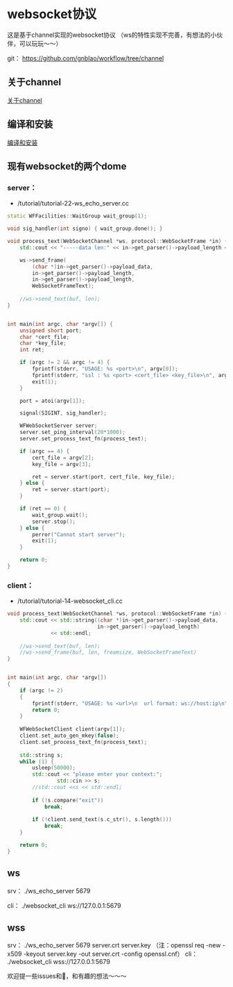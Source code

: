 # websocket协议  
这是基于channel实现的websocket协议
（ws的特性实现不完善，有想法的小伙伴，可以玩玩～～）


git：
https://github.com/gnblao/workflow/tree/channel

## 关于channel
  [关于channel](https://github.com/gnblao/workflow/blob/channel/docs/about-channel.md)

## 编译和安装
[编译和安装](https://github.com/sogou/workflow#readme)

## 现有websocket的两个dome  
### server：
* /tutorial/tutorial-22-ws_echo_server.cc  
~~~cpp
static WFFacilities::WaitGroup wait_group(1);

void sig_handler(int signo) { wait_group.done(); }

void process_text(WebSocketChannel *ws, protocol::WebSocketFrame *in) {
    std::cout << "-----data len:" << in->get_parser()->payload_length << std::endl;

    ws->send_frame(
        (char *)in->get_parser()->payload_data, 
        in->get_parser()->payload_length,
        in->get_parser()->payload_length,
        WebSocketFrameText);
	
    //ws->send_text(buf, len);
}


int main(int argc, char *argv[]) {
    unsigned short port;
    char *cert_file;
    char *key_file;
    int ret;

    if (argc != 2 && argc != 4) {
        fprintf(stderr, "USAGE: %s <port>\n", argv[0]);
        fprintf(stderr, "ssl : %s <port> <cert_file> <key_file>\n", argv[0]);
        exit(1);
    }

    port = atoi(argv[1]);

    signal(SIGINT, sig_handler);

    WFWebSocketServer server;
    server.set_ping_interval(20*1000);
    server.set_process_text_fn(process_text);

    if (argc == 4) {
        cert_file = argv[2];
        key_file = argv[3];

        ret = server.start(port, cert_file, key_file);
    } else {
        ret = server.start(port);
    }

    if (ret == 0) {
        wait_group.wait();
        server.stop();
    } else {
        perror("Cannot start server");
        exit(1);
    }

    return 0;
}
~~~

### client：
* /tutorial/tutorial-14-websocket_cli.cc  
~~~cpp
void process_text(WebSocketChannel *ws, protocol::WebSocketFrame *in) {
    std::cout << std::string((char *)in->get_parser()->payload_data,
                             in->get_parser()->payload_length)
              << std::endl;
    
    //ws->send_text(buf, len);
    //ws->send_frame(buf, len, freamsize, WebSocketFrameText)
}


int main(int argc, char *argv[])
{
    if (argc != 2)
    {
    	fprintf(stderr, "USAGE: %s <url>\n	url format: ws://host:ip\n", argv[0]);
		return 0;
    }
    
    WFWebSocketClient client(argv[1]);
    client.set_auto_gen_mkey(false);
    client.set_process_text_fn(process_text);
    
    std::string s;
    while (1) {
        usleep(50000);
        std::cout << "please enter your context:";
		        std::cin >> s;
        //std::cout <<s << std::endl;
        
        if (!s.compare("exit"))
            break;
        
        if (!client.send_text(s.c_str(), s.length()))
            break;
    }

	return 0;
}
~~~

## ws
srv：
./ws_echo_server 5679

cli：
./websocket_cli ws://127.0.0.1:5679

## wss
srv：
./ws_echo_server 5679 server.crt server.key
（注：openssl req -new -x509 -keyout server.key -out server.crt -config openssl.cnf）
cli：
./websocket_cli wss://127.0.0.1:5679


欢迎提一些issues和🧱，和有趣的想法～～～

